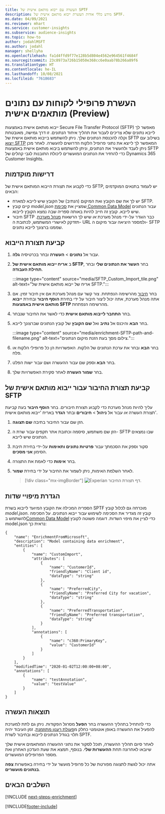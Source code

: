 ```yaml
---
title: העשרה עם ייבוא מותאם אישית של SPTF
description: מידע כללי אודות העשרת ייבוא מותאם אישית של SPTF.
ms.date: 04/09/2021
ms.reviewer: mhart
ms.service: customer-insights
ms.subservice: audience-insights
ms.topic: how-to
author: jodahlMSFT
ms.author: jodahl
manager: shellyha
ms.openlocfilehash: fa1d4ffd9f77e128b5d804e4562e964561f4684f
ms.sourcegitcommit: 23c8973a726b15050e368cc6e0aab78b266a89f6
ms.translationtype: HT
ms.contentlocale: he-IL
ms.lasthandoff: 10/08/2021
ms.locfileid: "7618683"
---
```

# <a name="enrich-customer-profiles-with-custom-data-preview"></a>העשרת פרופילי לקוחות עם נתונים מותאמים אישית (Preview)

ייבוא מותאם אישית באמצעות Secure File Transfer Protocol‏ (SFTP) מאפשר לך לייבא נתונים שלא צריכים לעבור את תהליך איחוד הנתונים. זו דרך גמישה, מאובטחת וקלה להכנסת הנתונים שלך. ניתן להשתמש בייבוא מותאם אישית של SFTP בשילוב עם [ייצוא SFTP](export-sftp.md) המאפשר לך לייצא את נתוני פרופיל הלקוח הדרושים להעשרה. לאחר מכן ניתן לעבד ולהעשיר את הנתונים, וניתן להשתמש ביבוא מותאם אישית באמצעות SFTP כדי להחזיר את הנתונים המועשרים ליכולת התובנות לגבי קהלים של Dynamics 365 Customer Insights.

## <a name="prerequisites"></a>דרישות מוקדמות

כדי לקבוע את תצורת הייבוא המותאם אישית של SFTP, יש לעמוד בתנאים המוקדמים הבאים:

- יש לך את שם הקובץ ואת המיקום (הנתיב) של הקובץ שיש לייבא למארח SFTP.
- קיים קובץ *model.json* שמציין את [סכימת Common Data Model](/common-data-model/) עבור הנתונים שיש לייבא. קובץ זה חייב להיות באותה ספריה שבה נמצא הקובץ לייבוא.
- חיבור SFTP כבר הוגדר על-ידי מנהל מערכת *או* שיש לך הרשאות [מנהל מערכת](permissions.md#administrator). תזדקק לאישורי המשתמש, לכתובת ה- URL ולמספר היציאה עבור מיקום ה- SFTP שממנו ברצונך לייבא נתונים.


## <a name="configure-the-import"></a>קביעת תצורת הייבוא

1. עבור אל **נתונים** > **העשרה** ובחר בכרטיסיה **גלה**.

1. ב **אריח ייבוא מותאם אישית של SFTP**, בחר **העשר את הנתונים שלי** ובחר **תחילת העבודה**.

   :::image type="content" source="media/SFTP_Custom_Import_tile.png" alt-text="אריח של ייבוא מותאם אישית של SFTP.":::

1. בחר [חיבור](connections.md) מהרשימה הנפתחת. צור קשר עם מנהל מערכת אם אין חיבור זמין. אם אתה מנהל מערכת, אתה יכול ליצור חיבור על ידי בחירת **הוסף חיבור** ובחירת **ייבוא מותאם אישית באמצעות SFTP** מהרשימה הנפתחת.

1. בחר **התחבר לייבוא מותאם אישית** כדי לאשר את החיבור שנבחר.

1.  בחר **הבא** והיכנס אל **נתיב** ואל **שם הקובץ** של קובץ הנתונים שברצונך לייבא.

    :::image type="content" source="media/enrichment-SFTP-path-and-filename.png" alt-text="צילום מסך בעת הזנת מיקום הנתונים.":::

1. בחר **הבא** ובחר את ערכת הנתונים של הלקוח. האפשרויות הן כל פרופילי הלקוח או פלח.

1. בחר **הבא** וספק שם עבור ההעשרה ושם עבור ישות הפלט. 

1. בחר **שמור העשרה** לאחר סקירת האפשרויות שלך.

## <a name="configure-the-connection-for-sftp-custom-import"></a>קביעת תצורת החיבור עבור ייבוא מותאם אישית של SFTP 

עליך להיות מנהל מערכת כדי לקבוע תצורת חיבורים. בחר **הוסף חיבור** בעת קביעת תצורת העשרה *או* עבור אל **ניהול** > **חיבורים** ובחר **הגדר** באריח 'ייבוא מותאם אישית'.

1. הזן שם עבור החיבור בתיבה **שם תצוגה**.

1. הזן שם משתמש, סיסמה וכתובת אתר תקפים עבור שרת ה- SFTP שבו נמצאים הנתונים שיש לייבא.

1. סקור וספק את הסכמתך עבור **פרטיות נתונים ותאימות** על-ידי בחירת תיבת הסימון **אני מסכים**.

1. בחר **אימות** כדי לאמת את התצורה.

1. לאחר השלמת האימות, ניתן לשמור את החיבור על ידי בחירת **שמור**.

   > [!div class="mx-imgBorder"]
   > ![Experian דף תצורת החיבור.](media/enrichment-SFTP-connection.png "Experian דף תצורת חיבור")


## <a name="defining-field-mappings"></a>הגדרת מיפויי שדות 

הספריה המכילה את הקובץ המיועד לייבוא בשרת SPTF מוכרחה גם לכלול קובץ *model.json*. קובץ זה מגדיר את הסכימה לשימוש עבור ייבוא הנתונים. על הסכימה להשתמש ב[Common Data Model](/common-data-model/) כדי לציין את מיפוי השדות. דוגמה פשוטה לקובץ model.json נראית כך:

```
{
    "name": "EnrichmentFromMicrosoft",
    "description": "Model containing data enrichment",
    "entities": [
        {
            "name": "CustomImport",
            "attributes": [
                {
                    "name": "CustomerId",
                    "friendlyName": "Client id",
                    "dataType": "string"
                },
                {
                    "name": "PreferredCity",
                    "friendlyName": "Preferred City for vacation",
                    "dataType": "string"
                },
                {
                    "name": "PreferredTransportation",
                    "friendlyName": "Preferred transportation",
                    "dataType": "string"
                }
            ],
            "annotations": [
                {
                    "name": "c360:PrimaryKey",
                    "value": "CustomerId"
                }
            ]
        }
    ],
    "modifiedTime": "2020-01-02T12:00:00+08:00",
    "annotations": [
        {
            "name": "testAnnotation",
            "value": "testValue"
        }
    ]
}
```

## <a name="enrichment-results"></a>תוצאות העשרה

כדי להתחיל בתהליך ההעשרה בחר **הפעל** מסרגל הפקודות. ניתן גם לתת למערכת להפעיל את ההעשרה באופן אוטומטי כחלק מ[פעולת רענון מתוזמנת](system.md#schedule-tab). זמן העיבוד יהיה תלוי בגודל הנתונים לייבוא ובחיבור לשרת SPTF.

לאחר סיום תהליך ההעשרה, תוכל לסקור את נתוני ההעשרה המותאמים אישית שלך שיובאו לאחרונה תחת **ההעשרות שלי**. בנוסף, תמצא את שעת העדכון האחרון ואת מספר הפרופילים המועשרים.

אתה יכול לגשת לתצוגה מפורטת של כל פרופיל מועשר על ידי בחירה באפשרות **צפה בנתונים מועשרים**.

## <a name="next-steps"></a>השלבים הבאים

[!INCLUDE [next-steps-enrichment](../includes/next-steps-enrichment.md)]

[!INCLUDE[footer-include](../includes/footer-banner.md)]
